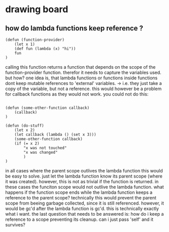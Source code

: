 # drawing board

## how do lambda functions keep reference ?

```
(defun (function-provider)
    (let x 1)
    (def fun (lambda (x) "hi"))
    fun
)

```
calling this function returns a function that depends on the scope of the function-provider function.
therefor it needs to capture the variables used. but how?
one idea is, that lambda functions or functions inside functions dont keep mutable references to 'external' variables.
-> i.e. they just take a copy of the variable, but not a reference.
this would however be a problem for callback functions as they would not work.
you could not do this:
```

(defun (some-other-function callback)
    (callback)
)

(defun (do-stuff)
    (let x 2)
    (let callback (lambda () (set x 3)))
    (some-other-function callback)
    (if (= x 2)
        "x was not touched"
        "x was changed"
        )
)
```

in all cases where the parent scope outlives the lambda function this would be easy to solve. just let the lambda function know its parent scope (where it was created).
however, this is not as trivial if the function is returned.
in these cases the funciton scope would not outlive the lambda function.
what happens if the function scope ends while the lambda function keeps a reference to the parent scope?
technically this would prevent the parent scope from beeing garbage collected, since it is still referenced. however, it would be gc'd after the lambda function is gc'd. this is technically exactly what i want. the last question that needs to be answered is: how do
i keep a reference to a scope preventing its cleanup. can i just pass 'self' and it survives?
